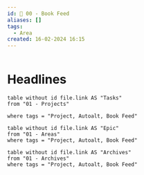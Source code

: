 ```yaml
---
id: 🕎 00 - Book Feed
aliases: []
tags:
  - Area
created: 16-02-2024 16:15
---
```


```toc
```
# Headlines

```dataview
table without id file.link AS "Tasks"
from "01 - Projects"

where tags = "Project, Autoalt, Book Feed"
```


```dataview
table without id file.link AS "Epic"
from "01 - Areas"
where tags = "Project, Autoalt, Book Feed"
```


```dataview
table without id file.link AS "Archives"
from "01 - Archives"
where tags = "Project, Autoalt, Book Feed"
```


